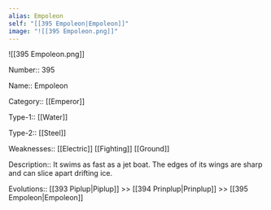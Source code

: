 ```yaml
---
alias: Empoleon
self: "[[395 Empoleon|Empoleon]]"
image: "![[395 Empoleon.png]]"
---
```


![[395 Empoleon.png]]

Number:: 395

Name:: Empoleon

Category:: [[Emperor]]

Type-1:: [[Water]]

Type-2:: [[Steel]] 

Weaknesses:: [[Electric]] [[Fighting]] [[Ground]] 

Description:: It swims as fast as a jet boat. The edges of its wings are sharp and can slice apart drifting ice.

Evolutions:: [[393 Piplup|Piplup]] >> [[394 Prinplup|Prinplup]] >> [[395 Empoleon|Empoleon]]
